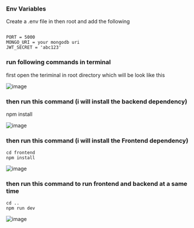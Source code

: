 

### Env Variables

Create a .env file in then root and add the following

```

PORT = 5000
MONGO_URI = your mongodb uri
JWT_SECRET = 'abc123'

```




### run following commands in terminal
first open the teriminal in root directory which will be look like this

![image](https://user-images.githubusercontent.com/53328265/117643628-39f55900-b1a6-11eb-8e76-647666d9f579.png)

### then run this command (i will install the backend dependency) 

npm install

![image](https://user-images.githubusercontent.com/53328265/117643771-64dfad00-b1a6-11eb-99f6-cbd896fdefd9.png)

### then run this command (i will install the Frontend dependency) 
```
cd frontend
npm install

```
![image](https://user-images.githubusercontent.com/53328265/117644084-bf790900-b1a6-11eb-9370-0fa10c918f57.png)

### then run this command to run frontend and backend at a same time
```
cd ..
npm run dev
```

![image](https://user-images.githubusercontent.com/53328265/117644400-1088fd00-b1a7-11eb-91b7-f85e2ed6288c.png)
